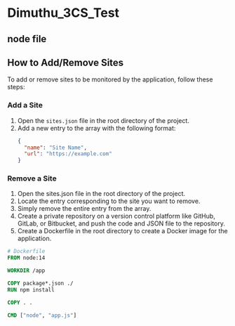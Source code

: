 # Dimuthu_3CS_Test
## node file 

## How to Add/Remove Sites

To add or remove sites to be monitored by the application, follow these steps:

### Add a Site
1. Open the `sites.json` file in the root directory of the project.
2. Add a new entry to the array with the following format:
   ```json
   {
     "name": "Site Name",
     "url": "https://example.com"
   }

### Remove a Site
1. Open the sites.json file in the root directory of the project.
2. Locate the entry corresponding to the site you want to remove.
3. Simply remove the entire entry from the array.
4. Create a private repository on a version control platform like GitHub, GitLab, or Bitbucket, and push the code and JSON file to the repository.
5. Create a Dockerfile in the root directory to create a Docker image for the application.

```Dockerfile
# Dockerfile
FROM node:14

WORKDIR /app

COPY package*.json ./
RUN npm install

COPY . .

CMD ["node", "app.js"]

